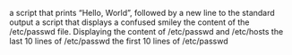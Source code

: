   a script that prints “Hello, World”, followed by a new line to the standard output 
 a script that displays a confused smiley
  the content of the /etc/passwd file. 
 Displaying the content of /etc/passwd and /etc/hosts 
  the last 10 lines of /etc/passwd 
 the first 10 lines of /etc/passwd 
